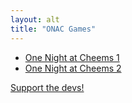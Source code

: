```yaml
---
layout: alt
title: "ONAC Games"
---
```


<ul>
    <li><a href="onac1/">One Night at Cheems 1</a></li>
    <li><a href="onac2/">One Night at Cheems 2</a></li>
</ul>

<a href="https://discord.gg/vUFQxXYhjz">Support the devs!</a>

